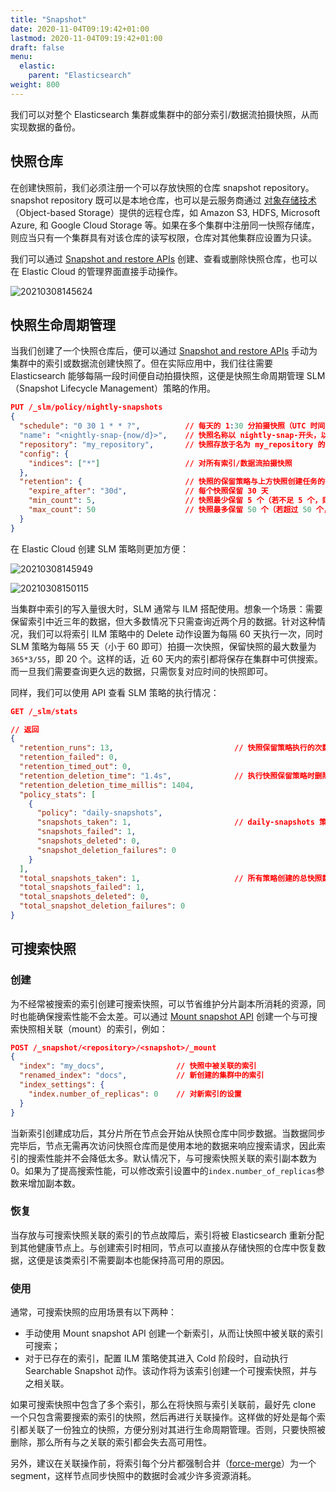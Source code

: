 ```yaml
---
title: "Snapshot"
date: 2020-11-04T09:19:42+01:00
lastmod: 2020-11-04T09:19:42+01:00
draft: false
menu:
  elastic:
    parent: "Elasticsearch"
weight: 800
---
```


我们可以对整个 Elasticsearch 集群或集群中的部分索引/数据流拍摄快照，从而实现数据的备份。

## 快照仓库

在创建快照前，我们必须注册一个可以存放快照的仓库 snapshot repository。snapshot repository 既可以是本地仓库，也可以是云服务商通过 [对象存储技术](https://www.zhihu.com/question/21536660)（Object-based Storage）提供的远程仓库，如 Amazon S3, HDFS, Microsoft Azure, 和 Google Cloud Storage 等。如果在多个集群中注册同一快照存储库，则应当只有一个集群具有对该仓库的读写权限，仓库对其他集群应设置为只读。

我们可以通过 [Snapshot and restore APIs](https://www.elastic.co/guide/en/elasticsearch/reference/current/snapshot-restore-apis.html) 创建、查看或删除快照仓库，也可以在 Elastic Cloud 的管理界面直接手动操作。

![20210308145624](https://cdn.jsdelivr.net/gh/koktlzz/NoteImg@main/20210308145624.png)

## 快照生命周期管理

当我们创建了一个快照仓库后，便可以通过 [Snapshot and restore APIs](https://www.elastic.co/guide/en/elasticsearch/reference/current/snapshot-restore-apis.html) 手动为集群中的索引或数据流创建快照了。但在实际应用中，我们往往需要 Elasticsearch 能够每隔一段时间便自动拍摄快照，这便是快照生命周期管理 SLM（Snapshot Lifecycle Management）策略的作用。

```json
PUT /_slm/policy/nightly-snapshots
{
  "schedule": "0 30 1 * * ?",          // 每天的 1:30 分拍摄快照（UTC 时间）
  "name": "<nightly-snap-{now/d}>",    // 快照名称以 nightly-snap-开头，以拍摄日期结尾
  "repository": "my_repository",       // 快照存放于名为 my_repository 的快照仓库中
  "config": { 
    "indices": ["*"]                   // 对所有索引/数据流拍摄快照
  },
  "retention": {                       // 快照的保留策略与上方快照创建任务的执行无关，但仅对 SLM 创建的快照有效，不会作用于手动创建的快照上
    "expire_after": "30d",             // 每个快照保留 30 天
    "min_count": 5,                    // 快照最少保留 5 个（若不足 5 个，则即使超过 30 天也不会删除）
    "max_count": 50                    // 快照最多保留 50 个（若超过 50 个，则即使不足 30 天也会删除）
  }
}
```

在 Elastic Cloud 创建 SLM 策略则更加方便：

![20210308145949](https://cdn.jsdelivr.net/gh/koktlzz/NoteImg@main/20210308145949.png)

![20210308150115](https://cdn.jsdelivr.net/gh/koktlzz/NoteImg@main/20210308150115.png)

当集群中索引的写入量很大时，SLM 通常与 ILM 搭配使用。想象一个场景：需要保留索引中近三年的数据，但大多数情况下只需查询近两个月的数据。针对这种情况，我们可以将索引 ILM 策略中的 Delete 动作设置为每隔 60 天执行一次，同时 SLM 策略为每隔 55 天（小于 60 即可）拍摄一次快照，保留快照的最大数量为`365*3/55`，即 20 个。这样的话，近 60 天内的索引都将保存在集群中可供搜索。而一旦我们需要查询更久远的数据，只需恢复对应时间的快照即可。

同样，我们可以使用 API 查看 SLM 策略的执行情况：

```json
GET /_slm/stats

// 返回
{
  "retention_runs": 13,                           // 快照保留策略执行的次数
  "retention_failed": 0,                       
  "retention_timed_out": 0, 
  "retention_deletion_time": "1.4s",              // 执行快照保留策略时删除快照的总用时
  "retention_deletion_time_millis": 1404,
  "policy_stats": [
    {
      "policy": "daily-snapshots",
      "snapshots_taken": 1,                       // daily-snapshots 策略下创建的快照数
      "snapshots_failed": 1,
      "snapshots_deleted": 0, 
      "snapshot_deletion_failures": 0 
    }
  ],
  "total_snapshots_taken": 1,                     // 所有策略创建的总快照数
  "total_snapshots_failed": 1,
  "total_snapshots_deleted": 0, 
  "total_snapshot_deletion_failures": 0 
}
```

## 可搜索快照

### 创建

为不经常被搜索的索引创建可搜索快照，可以节省维护分片副本所消耗的资源，同时也能确保搜索性能不会太差。可以通过 [Mount snapshot API](https://www.elastic.co/guide/en/elasticsearch/reference/current/searchable-snapshots-api-mount-snapshot.html) 创建一个与可搜索快照相关联（mount）的索引，例如：

```json
POST /_snapshot/<repository>/<snapshot>/_mount
{
  "index": "my_docs",                // 快照中被关联的索引
  "renamed_index": "docs",           // 新创建的集群中的索引
  "index_settings": { 
    "index.number_of_replicas": 0    // 对新索引的设置
  }
}
```

当新索引创建成功后，其分片所在节点会开始从快照仓库中同步数据。当数据同步完毕后，节点无需再次访问快照仓库而是使用本地的数据来响应搜索请求，因此索引的搜索性能并不会降低太多。默认情况下，与可搜索快照关联的索引副本数为 0。如果为了提高搜索性能，可以修改索引设置中的`index.number_of_replicas`参数来增加副本数。

### 恢复

当存放与可搜索快照关联的索引的节点故障后，索引将被 Elasticsearch 重新分配到其他健康节点上。与创建索引时相同，节点可以直接从存储快照的仓库中恢复数据，这便是该类索引不需要副本也能保持高可用的原因。

### 使用

通常，可搜索快照的应用场景有以下两种：

- 手动使用 Mount snapshot API 创建一个新索引，从而让快照中被关联的索引可搜索；
- 对于已存在的索引，配置 ILM 策略使其进入 Cold 阶段时，自动执行 Searchable Snapshot 动作。该动作将为该索引创建一个可搜索快照，并与之相关联。

如果可搜索快照中包含了多个索引，那么在将快照与索引关联前，最好先 clone 一个只包含需要搜索的索引的快照，然后再进行关联操作。这样做的好处是每个索引都关联了一份独立的快照，方便分别对其进行生命周期管理。否则，只要快照被删除，那么所有与之关联的索引都会失去高可用性。

另外，建议在关联操作前，将索引每个分片都强制合并（[force-merge](https://www.elastic.co/guide/en/elasticsearch/reference/current/indices-forcemerge.html)）为一个 segment，这样节点同步快照中的数据时会减少许多资源消耗。
